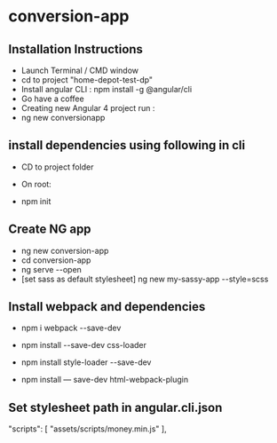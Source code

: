 # conversion-app

## Installation Instructions

- Launch Terminal / CMD window
- cd to project "home-depot-test-dp"
- Install angular CLI : npm install -g @angular/cli
- Go have a coffee
- Creating new Angular 4 project run : 
- ng new conversionapp


## install dependencies using following in cli 

- CD to project folder

- On root:
- npm init

## Create NG app

- ng new conversion-app
- cd conversion-app
- ng serve --open
- [set sass as default stylesheet] ng new my-sassy-app --style=scss


## Install webpack and dependencies

- npm i webpack --save-dev
- npm install --save-dev css-loader

- npm install style-loader --save-dev
- npm install — save-dev html-webpack-plugin

## Set stylesheet path in angular.cli.json

"scripts": [
        "assets/scripts/money.min.js"
      ],





